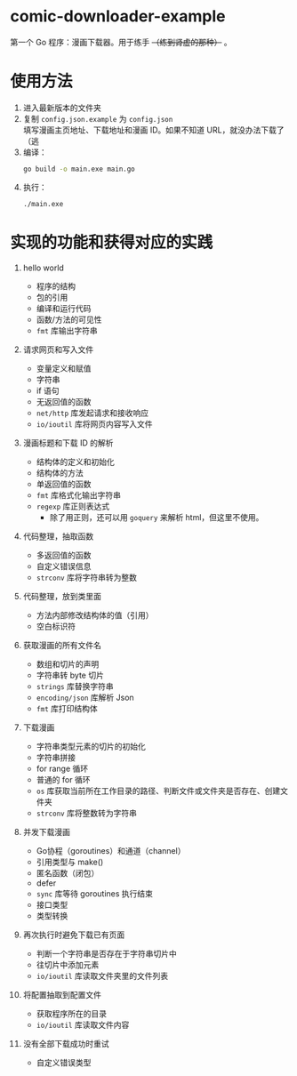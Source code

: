 # comic-downloader-example
第一个 Go 程序：漫画下载器。用于练手 ~~（练到肾虚的那种）~~ 。

# 使用方法

1. 进入最新版本的文件夹
2. 复制 `config.json.example` 为 `config.json`  
  填写漫画主页地址、下载地址和漫画 ID。如果不知道 URL，就没办法下载了（逃
3. 编译：  
   ```bash
   go build -o main.exe main.go
   ```
4. 执行：  
   ```bash
   ./main.exe
   ```

# 实现的功能和获得对应的实践

1. hello world
	+ 程序的结构
	+ 包的引用
	+ 编译和运行代码
	+ 函数/方法的可见性
	+ `fmt` 库输出字符串

2. 请求网页和写入文件
	+ 变量定义和赋值
	+ 字符串
	+ if 语句
	+ 无返回值的函数
	+ `net/http` 库发起请求和接收响应
	+ `io/ioutil` 库将网页内容写入文件

3. 漫画标题和下载 ID 的解析
	+ 结构体的定义和初始化
	+ 结构体的方法
	+ 单返回值的函数
	+ `fmt` 库格式化输出字符串
	+ `regexp` 库正则表达式  
		* 除了用正则，还可以用 `goquery` 来解析 html，但这里不使用。

4. 代码整理，抽取函数
	+ 多返回值的函数
	+ 自定义错误信息
	+ `strconv` 库将字符串转为整数

5. 代码整理，放到类里面
	+ 方法内部修改结构体的值（引用）
	+ 空白标识符

6. 获取漫画的所有文件名
	+ 数组和切片的声明
	+ 字符串转 byte 切片
	+ `strings` 库替换字符串
	+ `encoding/json` 库解析 Json
	+ `fmt` 库打印结构体

7. 下载漫画
	+ 字符串类型元素的切片的初始化
	+ 字符串拼接
	+ for range 循环
	+ 普通的 for 循环
	+ `os` 库获取当前所在工作目录的路径、判断文件或文件夹是否存在、创建文件夹
	+ `strconv` 库将整数转为字符串

8. 并发下载漫画
	+ Go协程（goroutines）和通道（channel）
	+ 引用类型与 make()
	+ 匿名函数（闭包）
	+ defer
	+ `sync` 库等待 goroutines 执行结束
	+ 接口类型
	+ 类型转换
	
9. 再次执行时避免下载已有页面
	+ 判断一个字符串是否存在于字符串切片中
	+ 往切片中添加元素
	+ `io/ioutil` 库读取文件夹里的文件列表

10. 将配置抽取到配置文件
	+ 获取程序所在的目录
	+ `io/ioutil` 库读取文件内容

11. 没有全部下载成功时重试
	+ 自定义错误类型
